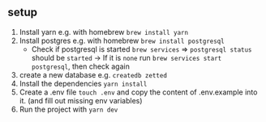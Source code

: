 ## setup

1. Install yarn e.g. with homebrew `brew install yarn`
2. Install postgres e.g. with homebrew `brew install postgresql`
    - Check if postgresql is started `brew services` => `postgresql status` should be `started`
      -> If it is `none` run `brew services start postgresql`, then check again
3. create a new database e.g. `createdb zetted`
4. Install the dependencies `yarn install`
5. Create a .env file `touch .env` and copy the content of .env.example into it. (and fill out missing env variables)
6. Run the project with `yarn dev`
